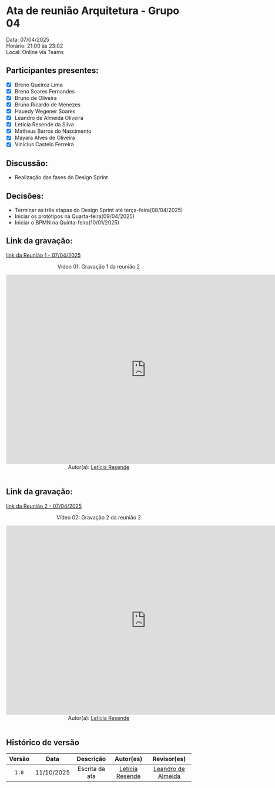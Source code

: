 # Ata de reunião Arquitetura - Grupo 04

Data: 07/04/2025 <br>
Horário: 21:00 às 23:02<br>
Local: Online via Teams

## Participantes presentes:

- [x] Breno Queiroz Lima
- [x] Breno Soares Fernandes
- [x] Bruno de Oliveira
- [x] Bruno Ricardo de Menezes
- [x] Hauedy Wegener Soares
- [x] Leandro de Almeida Oliveira
- [x] Letícia Resende da Silva
- [x] Matheus Barros do Nascimento
- [x] Mayara Alves de Oliveira
- [x] Vinicius Castelo Ferreira

## Discussão:

- Realização das fases do Design Sprint

## Decisões:

- Terminar as três etapas do Design Sprint até terça-feira(08/04/2025)
- Iniciar os protótipos na Quarta-feira(09/04/2025)
- Iniciar o BPMN na Quinta-feira(10/01/2025)


## Link da gravação:

[link da Reunião 1 - 07/04/2025](https://www.youtube.com/watch?v=HGajszp-6xI)

<center>
    <p>Vídeo 01: Gravação 1 da reunião 2</p>
<iframe width="760" height="515" src="https://www.youtube.com/embed/HGajszp-6xI?si=4Hs2mxNDcU2bdCus" title="YouTube video player" frameborder="0" allow="accelerometer; autoplay; clipboard-write; encrypted-media; gyroscope; picture-in-picture; web-share" referrerpolicy="strict-origin-when-cross-origin" allowfullscreen></iframe>
    
</center>

<center>Autor(a): <a href="https://github.com/leomitx10" target = "_blank">Letícia Resende</a></h6></center>

<br>

## Link da gravação:

[link da Reunião 2 - 07/04/2025](https://youtu.be/lMTDNBNKC20)

<center>
    <p>Vídeo 02: Gravação 2 da reunião 2</p>
    <iframe width="760" height="515" src="https://www.youtube.com/embed/lMTDNBNKC20?si=qnJBVpYy23bR4vpG" title="YouTube video player" frameborder="0" allow="accelerometer; autoplay; clipboard-write; encrypted-media; gyroscope; picture-in-picture; web-share" referrerpolicy="strict-origin-when-cross-origin" allowfullscreen></iframe>
    
</center>

<center>Autor(a): <a href="https://github.com/leomitx10" target = "_blank">Letícia Resende</a></h6></center>

<br>

## Histórico de versão

<center>

| Versão |    Data    |      Descrição       |       Autor(es)       |     Revisor(es)     |
| :-----: | :--------: | :------------------: | :-------------------: | :-----------------: |
|  `1.0`  | 11/10/2025 | Escrita da ata |[Letícia Resende](https://github.com/LeticiaResende23) | [Leandro de Almeida](https://github.com/leomitx10) |

</center>